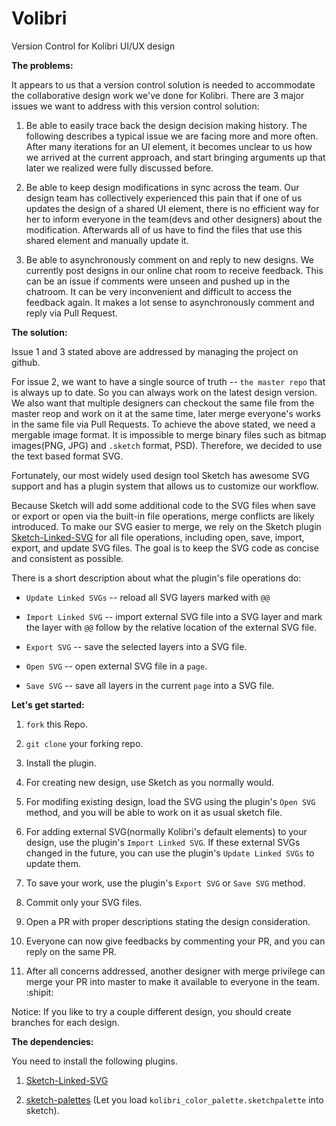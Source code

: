 # Volibri
Version Control for Kolibri UI/UX design


**The problems:**

It appears to us that a version control solution is needed to accommodate the collaborative design work we've done for Kolibri.
There are 3 major issues we want to address with this version control solution:

1. Be able to easily trace back the design decision making history. The following describes a typical issue we are facing more and more often. After many iterations for an UI element, it becomes unclear to us how we arrived at the current approach, and start bringing arguments up that later we realized were fully discussed before.

2. Be able to keep design modifications in sync across the team. Our design team has collectively experienced this pain that if one of us updates the design of a shared UI element, there is no efficient way for her to inform everyone in the team(devs and other designers) about the modification. Afterwards all of us have to find the files that use this shared element and manually update it.

3. Be able to asynchronously comment on and reply to new designs. We currently post designs in our online chat room to receive feedback. This can be an issue if comments were unseen and pushed up in the chatroom. It can be very inconvenient and difficult to access the feedback again. It makes a lot sense to asynchronously comment and reply via Pull Request.

**The solution:**

Issue 1 and 3 stated above are addressed by managing the project on github. 

For issue 2, we want to have a single source of truth -- `the master repo` that is always up to date. So you can always work on the latest design version. We also want that multiple designers can checkout the same file from the master reop and work on it at the same time, later merge everyone's works in the same file via Pull Requests. To achieve the above stated, we need a mergable image format. It is impossible to merge binary files such as bitmap images(PNG, JPG) and `.sketch` format, PSD). Therefore, we decided to use the text based format SVG.

Fortunately, our most widely used design tool Sketch has awesome SVG support and has a plugin system that allows us to customize our workflow.

Because Sketch will add some additional code to the SVG files when save or export or open via the built-in file operations, merge conflicts are likely introduced. To make our SVG easier to merge, we rely on the Sketch plugin [Sketch-Linked-SVG](https://github.com/66eli77/Sketch-Linked-SVG) for all file operations, including open, save, import, export, and update SVG files. The goal is to keep the SVG code as concise and consistent as possible.  

There is a short description about what the plugin's file operations do:

- `Update Linked SVGs` -- reload all SVG layers marked with `@@`

- `Import Linked SVG` -- import external SVG file into a SVG layer and mark the layer with `@@` follow by the relative location of the external SVG file.

- `Export SVG` -- save the selected layers into a SVG file.

- `Open SVG` -- open external SVG file in a `page`.

- `Save SVG` -- save all layers in the current `page` into a SVG file.

**Let's get started:**

1. `fork` this Repo.

2. `git clone` your forking repo.

3. Install the plugin.

4. For creating new design, use Sketch as you normally would.

5. For modifing existing design, load the SVG using the plugin's `Open SVG` method, and you will be able to work on it as usual sketch file.

6. For adding external SVG(normally Kolibri's default elements) to your design, use the plugin's `Import Linked SVG`. If these external SVGs changed in the future, you can use the plugin's `Update Linked SVGs` to update them.

7. To save your work, use the plugin's `Export SVG` or `Save SVG` method.

8. Commit only your SVG files.

9. Open a PR with proper descriptions stating the design consideration.

10. Everyone can now give feedbacks by commenting your PR, and you can reply on the same PR.

11. After all concerns addressed, another designer with merge privilege can merge your PR into master to make it available to everyone in the team. :shipit:

Notice: If you like to try a couple different design, you should create branches for each design.

**The dependencies:**

You need to install the following plugins.

1. [Sketch-Linked-SVG](https://github.com/66eli77/Sketch-Linked-SVG)

2. [sketch-palettes](https://github.com/andrewfiorillo/sketch-palettes) (Let you load `kolibri_color_palette.sketchpalette` into sketch).

